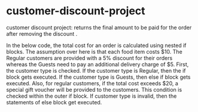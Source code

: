 # customer-discount-project
customer discount project: returns the final amount to be paid for the order after removing the discount .

In the below code, the total cost for an order is calculated using nested if blocks. The assumption over here is that each food item costs $10. The Regular customers are provided with a 5% discount for their orders whereas the Guests need to pay an additional delivery charge of $5.  First, the customer type is checked. If the customer type is Regular, then the if block gets executed. If the customer type is Guests, then else if block gets executed. Also, for regular customers, if the total cost exceeds $20, a special gift voucher will be provided to the customers. This condition is checked within the outer if block. If customer type is invalid, then the statements of else block get executed.
